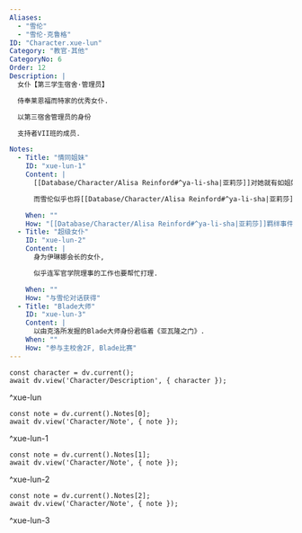 ```yaml
---
Aliases:
  - "雪伦"
  - "雪伦·克鲁格"
ID: "Character.xue-lun"
Category: "教官·其他"
CategoryNo: 6
Order: 12
Description: |
  女仆【第三学生宿舍·管理员】

  侍奉莱恩福而特家的优秀女仆.

  以第三宿舍管理员的身份

  支持者VII班的成员.

Notes:
  - Title: "情同姐妹"
    ID: "xue-lun-1"
    Content: |
      [[Database/Character/Alisa Reinford#^ya-li-sha|亚莉莎]]对她就有如姐姐般仰慕,

      而雪伦似乎也将[[Database/Character/Alisa Reinford#^ya-li-sha|亚莉莎]]当作妹妹一样看待.

    When: ""
    How: "[[Database/Character/Alisa Reinford#^ya-li-sha|亚莉莎]]羁绊事件"
  - Title: "超级女仆"
    ID: "xue-lun-2"
    Content: |
      身为伊琳娜会长的女仆,

      似乎连军官学院理事的工作也要帮忙打理.

    When: ""
    How: "与雪伦对话获得"
  - Title: "Blade大师"
    ID: "xue-lun-3"
    Content: |
      以由克洛所发掘的Blade大师身份君临着《亚瓦隆之门》.
    When: ""
    How: "参与主校舍2F, Blade比赛"
---
```

```dataviewjs
const character = dv.current();
await dv.view('Character/Description', { character });
```
^xue-lun

```dataviewjs
const note = dv.current().Notes[0];
await dv.view('Character/Note', { note });
```
^xue-lun-1

```dataviewjs
const note = dv.current().Notes[1];
await dv.view('Character/Note', { note });
```
^xue-lun-2

```dataviewjs
const note = dv.current().Notes[2];
await dv.view('Character/Note', { note });
```
^xue-lun-3